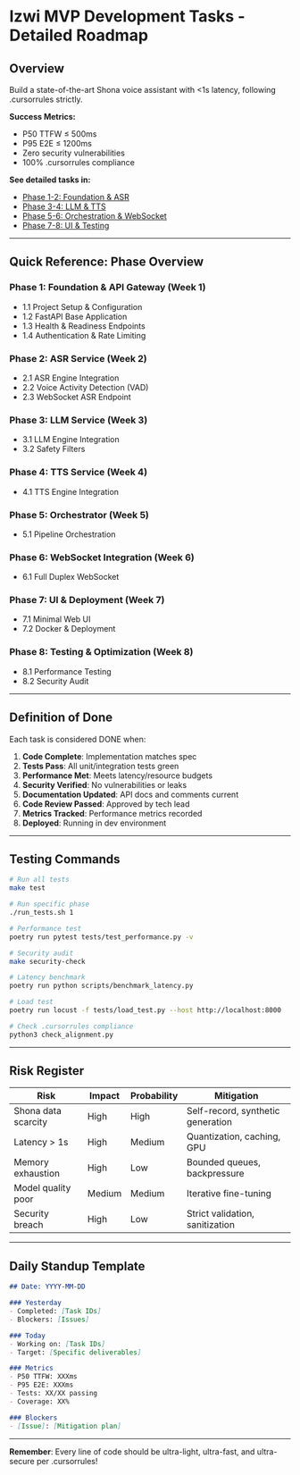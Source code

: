 # Izwi MVP Development Tasks - Detailed Roadmap

## Overview
Build a state-of-the-art Shona voice assistant with <1s latency, following .cursorrules strictly.

**Success Metrics:**
- P50 TTFW ≤ 500ms
- P95 E2E ≤ 1200ms  
- Zero security vulnerabilities
- 100% .cursorrules compliance

**See detailed tasks in:**
- [Phase 1-2: Foundation & ASR](docs/tasks/phase1-2.md)
- [Phase 3-4: LLM & TTS](docs/tasks/phase3-4.md)
- [Phase 5-6: Orchestration & WebSocket](docs/tasks/phase5-6.md)
- [Phase 7-8: UI & Testing](docs/tasks/phase7-8.md)

---

## Quick Reference: Phase Overview

### Phase 1: Foundation & API Gateway (Week 1)
- 1.1 Project Setup & Configuration
- 1.2 FastAPI Base Application
- 1.3 Health & Readiness Endpoints
- 1.4 Authentication & Rate Limiting

### Phase 2: ASR Service (Week 2)
- 2.1 ASR Engine Integration
- 2.2 Voice Activity Detection (VAD)
- 2.3 WebSocket ASR Endpoint

### Phase 3: LLM Service (Week 3)
- 3.1 LLM Engine Integration
- 3.2 Safety Filters

### Phase 4: TTS Service (Week 4)
- 4.1 TTS Engine Integration

### Phase 5: Orchestrator (Week 5)
- 5.1 Pipeline Orchestration

### Phase 6: WebSocket Integration (Week 6)
- 6.1 Full Duplex WebSocket

### Phase 7: UI & Deployment (Week 7)
- 7.1 Minimal Web UI
- 7.2 Docker & Deployment

### Phase 8: Testing & Optimization (Week 8)
- 8.1 Performance Testing
- 8.2 Security Audit

---

## Definition of Done

Each task is considered DONE when:

1. **Code Complete**: Implementation matches spec
2. **Tests Pass**: All unit/integration tests green
3. **Performance Met**: Meets latency/resource budgets
4. **Security Verified**: No vulnerabilities or leaks
5. **Documentation Updated**: API docs and comments current
6. **Code Review Passed**: Approved by tech lead
7. **Metrics Tracked**: Performance metrics recorded
8. **Deployed**: Running in dev environment

---

## Testing Commands

```bash
# Run all tests
make test

# Run specific phase
./run_tests.sh 1

# Performance test
poetry run pytest tests/test_performance.py -v

# Security audit
make security-check

# Latency benchmark
poetry run python scripts/benchmark_latency.py

# Load test
poetry run locust -f tests/load_test.py --host http://localhost:8000

# Check .cursorrules compliance
python3 check_alignment.py
```

---

## Risk Register

| Risk | Impact | Probability | Mitigation |
|------|--------|-------------|------------|
| Shona data scarcity | High | High | Self-record, synthetic generation |
| Latency > 1s | High | Medium | Quantization, caching, GPU |
| Memory exhaustion | High | Low | Bounded queues, backpressure |
| Model quality poor | Medium | Medium | Iterative fine-tuning |
| Security breach | High | Low | Strict validation, sanitization |

---

## Daily Standup Template

```markdown
## Date: YYYY-MM-DD

### Yesterday
- Completed: [Task IDs]
- Blockers: [Issues]

### Today
- Working on: [Task IDs]
- Target: [Specific deliverables]

### Metrics
- P50 TTFW: XXXms
- P95 E2E: XXXms
- Tests: XX/XX passing
- Coverage: XX%

### Blockers
- [Issue]: [Mitigation plan]
```

---

**Remember**: Every line of code should be ultra-light, ultra-fast, and ultra-secure per .cursorrules!